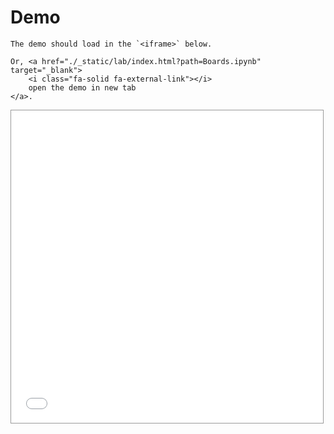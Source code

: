 # Demo

```{hint}
The demo should load in the `<iframe>` below.

Or, <a href="./_static/lab/index.html?path=Boards.ipynb" target="_blank">
    <i class="fa-solid fa-external-link"></i>
    open the demo in new tab
</a>.

```

<iframe
    src="./_static/lab/index.html?path=Boards.ipynb"
    style="width: 99%; border: solid 1px #999; height: 500px"
></iframe>
